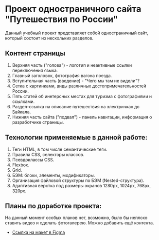 # Проект одностраничного сайта "Путешествия по России"

Данный учебный проект представляет собой одностраничный сайт, который состоит из нескольких разделов.

## Контент страницы

1. Верхняя часть ("голова") - логотип и неактивные ссылки переключения языка.
2. Главный заголовок, фотография вагона поезда.
3. Вступительная часть (введение) - "Чего мы там не видели"?
4. Сетка с картинками, виды различных достопримечательностей России.
5. Пять статей об инетерсных местах для туризма с фотографиями и ссылками.
6. Раздел-ссылка на описание путешествия на электричках до Байкала.
7. Нижняя часть сайта ("подвал") - панель навигации, информация о разработчике страницы.

## Технологии применяемые в данной работе:

1. Теги HTML, в том числе семантические теги.
2. Правила CSS, селекторы классов.
3. Псевдоклассы CSS.
4. Flexbox.
5. Grid.
6. БЭМ: блоки, элементы, модификаторы.
7. Организация файловой структуры по БЭМ (Nested-структура).
8. Адаптивная верстка под размеры экранов 1280px, 1024px, 768px, 320px.

## Планы по доработке проекта:

На данный момент особых планов нет, возможно, было бы неплохо ставить видео и сделать фотогалерею. Можно добавить ещё контента.


* [Ссылка на макет в Figma](https://www.figma.com/file/5S2WSbEFL6awjVWJ0NWL8Q/Sprint-3_-Russia-_-desktop-mobile?node-id=28503%3A0)
